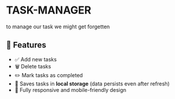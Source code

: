 # TASK-MANAGER
to manage our task we might get forgetten
## 🚀 Features

- ✅ Add new tasks
- 🗑️ Delete tasks
- ✏️ Mark tasks as completed
- 💾 Saves tasks in **local storage** (data persists even after refresh)
- 📱 Fully responsive and mobile-friendly design
